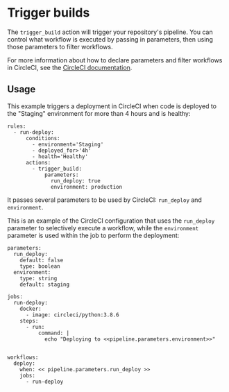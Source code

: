 # Trigger builds

The `trigger_build` action will trigger your repository's pipeline. You can control what workflow is executed by passing in parameters, then using those parameters to filter workflows.

For more information about how to declare parameters and filter workflows in CircleCI, see the [CircleCI documentation](https://circleci.com/docs/2.0/pipeline-variables/#pipeline-parameters-in-configuration).

## Usage

This example triggers a deployment in CircleCI when code is deployed to the "Staging" environment for more than 4 hours and is healthy:

```text
rules:
  - run-deploy:
      conditions:
        - environment='Staging'
        - deployed_for>'4h'
        - health='Healthy'
      actions:
        - trigger_build:
            parameters:
              run_deploy: true
              environment: production
```

It passes several parameters to be used by CircleCI: `run_deploy` and `environment`.

This is an example of the CircleCI configuration that uses the `run_deploy` parameter to selectively execute a workflow, while the `environment` parameter is used within the job to perform the deployment:

```text
parameters:
  run_deploy:
    default: false
    type: boolean
  environment:
    type: string
    default: staging

jobs:
  run-deploy:
    docker:
      - image: circleci/python:3.8.6
    steps:
      - run:
          command: |
            echo "Deploying to <<pipeline.parameters.environment>>"


workflows:
  deploy:
    when: << pipeline.parameters.run_deploy >>
    jobs:
      - run-deploy
```

